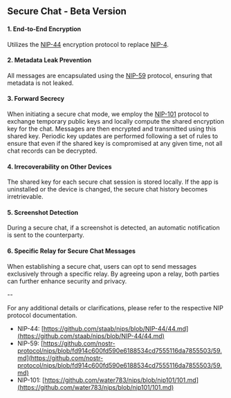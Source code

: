 ## **Secure Chat - Beta Version**

#### **1. End-to-End Encryption**
 
Utilizes the [NIP-44](https://github.com/staab/nips/blob/NIP-44/44.md) encryption protocol to replace [NIP-4](https://github.com/nostr-protocol/nips/blob/master/04.md).
   
#### **2. Metadata Leak Prevention**

All messages are encapsulated using the [NIP-59](https://github.com/nostr-protocol/nips/blob/fd914c600fd590e6188534cd7555116da7855503/59.md) protocol, ensuring that metadata is not leaked.
   
#### **3. Forward Secrecy**

When initiating a secure chat mode, we employ the [NIP-101](https://github.com/water783/nips/blob/nip101/101.md) protocol to exchange temporary public keys and locally compute the shared encryption key for the chat. Messages are then encrypted and transmitted using this shared key. Periodic key updates are performed following a set of rules to ensure that even if the shared key is compromised at any given time, not all chat records can be decrypted.
   
#### **4. Irrecoverability on Other Devices**

The shared key for each secure chat session is stored locally. If the app is uninstalled or the device is changed, the secure chat history becomes irretrievable.

#### **5. Screenshot Detection**

During a secure chat, if a screenshot is detected, an automatic notification is sent to the counterparty.
   
#### **6. Specific Relay for Secure Chat Messages**

When establishing a secure chat, users can opt to send messages exclusively through a specific relay. By agreeing upon a relay, both parties can further enhance security and privacy.

-- 

For any additional details or clarifications, please refer to the respective NIP protocol documentation.

- NIP-44: [https://github.com/staab/nips/blob/NIP-44/44.md](https://github.com/staab/nips/blob/NIP-44/44.md)
- NIP-59: [https://github.com/nostr-protocol/nips/blob/fd914c600fd590e6188534cd7555116da7855503/59.md](https://github.com/nostr-protocol/nips/blob/fd914c600fd590e6188534cd7555116da7855503/59.md)
- NIP-101: [https://github.com/water783/nips/blob/nip101/101.md](https://github.com/water783/nips/blob/nip101/101.md)
